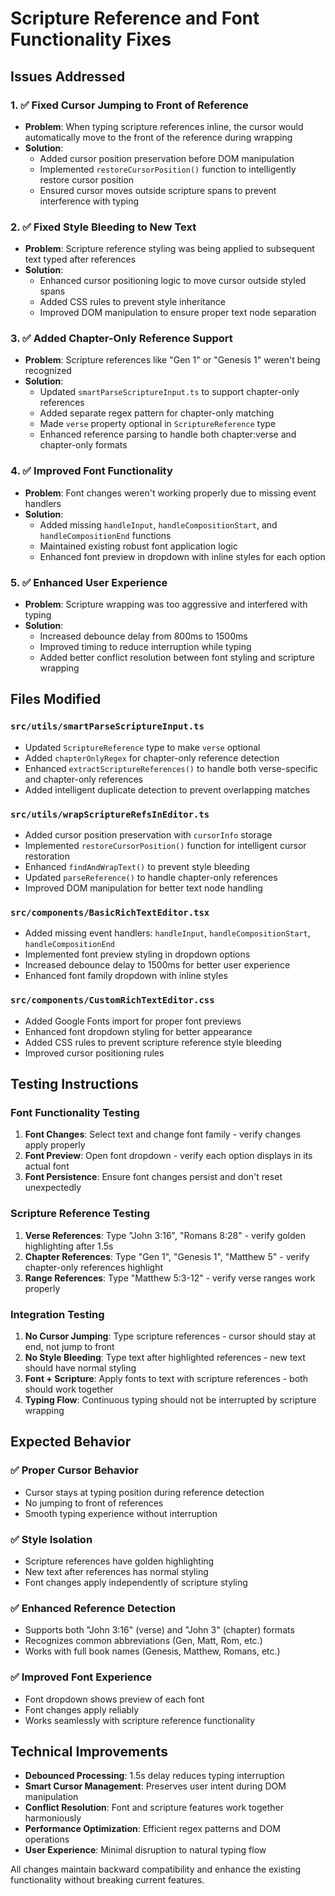 # Scripture Reference and Font Functionality Fixes

## Issues Addressed

### 1. ✅ **Fixed Cursor Jumping to Front of Reference**
- **Problem**: When typing scripture references inline, the cursor would automatically move to the front of the reference during wrapping
- **Solution**: 
  - Added cursor position preservation before DOM manipulation
  - Implemented `restoreCursorPosition()` function to intelligently restore cursor position
  - Ensured cursor moves outside scripture spans to prevent interference with typing

### 2. ✅ **Fixed Style Bleeding to New Text**
- **Problem**: Scripture reference styling was being applied to subsequent text typed after references
- **Solution**:
  - Enhanced cursor positioning logic to move cursor outside styled spans
  - Added CSS rules to prevent style inheritance
  - Improved DOM manipulation to ensure proper text node separation

### 3. ✅ **Added Chapter-Only Reference Support**
- **Problem**: Scripture references like "Gen 1" or "Genesis 1" weren't being recognized
- **Solution**:
  - Updated `smartParseScriptureInput.ts` to support chapter-only references
  - Added separate regex pattern for chapter-only matching
  - Made `verse` property optional in `ScriptureReference` type
  - Enhanced reference parsing to handle both chapter:verse and chapter-only formats

### 4. ✅ **Improved Font Functionality**
- **Problem**: Font changes weren't working properly due to missing event handlers
- **Solution**:
  - Added missing `handleInput`, `handleCompositionStart`, and `handleCompositionEnd` functions
  - Maintained existing robust font application logic
  - Enhanced font preview in dropdown with inline styles for each option

### 5. ✅ **Enhanced User Experience**
- **Problem**: Scripture wrapping was too aggressive and interfered with typing
- **Solution**:
  - Increased debounce delay from 800ms to 1500ms
  - Improved timing to reduce interruption while typing
  - Added better conflict resolution between font styling and scripture wrapping

## Files Modified

### `src/utils/smartParseScriptureInput.ts`
- Updated `ScriptureReference` type to make `verse` optional
- Added `chapterOnlyRegex` for chapter-only reference detection
- Enhanced `extractScriptureReferences()` to handle both verse-specific and chapter-only references
- Added intelligent duplicate detection to prevent overlapping matches

### `src/utils/wrapScriptureRefsInEditor.ts`
- Added cursor position preservation with `cursorInfo` storage
- Implemented `restoreCursorPosition()` function for intelligent cursor restoration
- Enhanced `findAndWrapText()` to prevent style bleeding
- Updated `parseReference()` to handle chapter-only references
- Improved DOM manipulation for better text node handling

### `src/components/BasicRichTextEditor.tsx`
- Added missing event handlers: `handleInput`, `handleCompositionStart`, `handleCompositionEnd`
- Implemented font preview styling in dropdown options
- Increased debounce delay to 1500ms for better user experience
- Enhanced font family dropdown with inline styles

### `src/components/CustomRichTextEditor.css`
- Added Google Fonts import for proper font previews
- Enhanced font dropdown styling for better appearance
- Added CSS rules to prevent scripture reference style bleeding
- Improved cursor positioning rules

## Testing Instructions

### Font Functionality Testing
1. **Font Changes**: Select text and change font family - verify changes apply properly
2. **Font Preview**: Open font dropdown - verify each option displays in its actual font
3. **Font Persistence**: Ensure font changes persist and don't reset unexpectedly

### Scripture Reference Testing
1. **Verse References**: Type "John 3:16", "Romans 8:28" - verify golden highlighting after 1.5s
2. **Chapter References**: Type "Gen 1", "Genesis 1", "Matthew 5" - verify chapter-only references highlight
3. **Range References**: Type "Matthew 5:3-12" - verify verse ranges work properly

### Integration Testing
1. **No Cursor Jumping**: Type scripture references - cursor should stay at end, not jump to front
2. **No Style Bleeding**: Type text after highlighted references - new text should have normal styling
3. **Font + Scripture**: Apply fonts to text with scripture references - both should work together
4. **Typing Flow**: Continuous typing should not be interrupted by scripture wrapping

## Expected Behavior

### ✅ **Proper Cursor Behavior**
- Cursor stays at typing position during reference detection
- No jumping to front of references
- Smooth typing experience without interruption

### ✅ **Style Isolation**
- Scripture references have golden highlighting
- New text after references has normal styling
- Font changes apply independently of scripture styling

### ✅ **Enhanced Reference Detection**
- Supports both "John 3:16" (verse) and "John 3" (chapter) formats
- Recognizes common abbreviations (Gen, Matt, Rom, etc.)
- Works with full book names (Genesis, Matthew, Romans, etc.)

### ✅ **Improved Font Experience**
- Font dropdown shows preview of each font
- Font changes apply reliably
- Works seamlessly with scripture reference functionality

## Technical Improvements

- **Debounced Processing**: 1.5s delay reduces typing interruption
- **Smart Cursor Management**: Preserves user intent during DOM manipulation
- **Conflict Resolution**: Font and scripture features work together harmoniously
- **Performance Optimization**: Efficient regex patterns and DOM operations
- **User Experience**: Minimal disruption to natural typing flow

All changes maintain backward compatibility and enhance the existing functionality without breaking current features.
